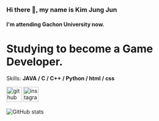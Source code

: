 ### Hi there 👋, my name is Kim Jung Jun
#### I'm attending Gachon University now.

# Studying to become a Game Developer. 


Skills: **JAVA / C / C++ / Python / html / css**



[<img src='https://cdn.jsdelivr.net/npm/simple-icons@3.0.1/icons/github.svg' alt='github' height='40'>](https://github.com/ogoo0608)  [<img src='https://cdn.jsdelivr.net/npm/simple-icons@3.0.1/icons/instagram.svg' alt='instagram' height='40'>](https://www.instagram.com/_o_goo_/)  

![GitHub stats](https://github-readme-stats.vercel.app/api?username=ogoo0608&show_icons=true)  

